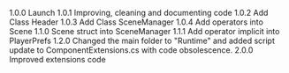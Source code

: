 1.0.0 Launch
1.0.1 Improving, cleaning and documenting code
1.0.2 Add Class Header
1.0.3 Add Class SceneManager
1.0.4 Add operators into Scene
1.1.0 Scene struct into SceneManager
1.1.1 Add operator implicit into PlayerPrefs
1.2.0 Changed the main folder to "Runtime" and added script update to ComponentExtensions.cs with code obsolescence.
2.0.0 Improved extensions code